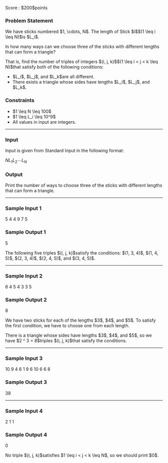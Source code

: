
<div>

<span>

<span>

<p>
Score : $200$points
</p>

<div>

<section>

### **Problem Statement**

<p>
We have sticks numbered $1, \cdots, N$. The length of Stick $i$$(1 \leq i \leq N)$is $L_i$.
</p>

<p>
In how many ways can we choose three of the sticks with different lengths that can form a triangle?
</p>

<p>
That is, find the number of triples of integers $(i, j, k)$$(1 \leq i < j < k \leq N)$that satisfy both of the following conditions:
</p>

<ul>

<li>
$L_i$, $L_j$, and $L_k$are all different.
</li>

<li>
There exists a triangle whose sides have lengths $L_i$, $L_j$, and $L_k$.
</li>

</ul>

</section>

</div>

<div>

<section>

### **Constraints**

<ul>

<li>
$1 \leq N \leq 100$
</li>

<li>
$1 \leq L_i \leq 10^9$
</li>

<li>
All values in input are integers.
</li>

</ul>

</section>

</div>

---

<div>

<div>

<section>

### **Input**

<p>
Input is given from Standard Input in the following format:
</p>

<div>

$N$$L_1$$L_2$$\cdots$$L_N$
</div>

</section>

</div>

<div>

<section>

### **Output**

<p>
Print the number of ways to choose three of the sticks with different lengths that can form a triangle.
</p>

</section>

</div>

</div>

---

<div>

<section>

### **Sample Input 1**

<div>

5
4 4 9 7 5

</div>

</section>

</div>

<div>

<section>

### **Sample Output 1**

<div>

5

</div>

<p>
The following five triples $(i, j, k)$satisfy the conditions: $(1, 3, 4)$, $(1, 4, 5)$, $(2, 3, 4)$, $(2, 4, 5)$, and $(3, 4, 5)$.
</p>

</section>

</div>

---

<div>

<section>

### **Sample Input 2**

<div>

6
4 5 4 3 3 5

</div>

</section>

</div>

<div>

<section>

### **Sample Output 2**

<div>

8

</div>

<p>
We have two sticks for each of the lengths $3$, $4$, and $5$. To satisfy the first condition, we have to choose one from each length.
</p>

<p>
There is a triangle whose sides have lengths $3$, $4$, and $5$, so we have $2 ^ 3 = 8$triples $(i, j, k)$that satisfy the conditions.
</p>

</section>

</div>

---

<div>

<section>

### **Sample Input 3**

<div>

10
9 4 6 1 9 6 10 6 6 8

</div>

</section>

</div>

<div>

<section>

### **Sample Output 3**

<div>

39

</div>

</section>

</div>

---

<div>

<section>

### **Sample Input 4**

<div>

2
1 1

</div>

</section>

</div>

<div>

<section>

### **Sample Output 4**

<div>

0

</div>

<p>
No triple $(i, j, k)$satisfies $1 \leq i < j < k \leq N$, so we should print $0$.
</p>

</section>

</div>

</span>

</span>

</div>

